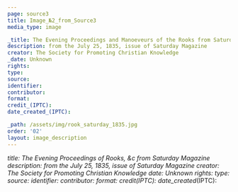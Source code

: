 ```yaml
---
page: source3
title: Image_№2_from_Source3
media_type: image

_title: The Evening Proceedings and Manoeveurs of the Rooks from Saturday Magazine
description: from the July 25, 1835, issue of Saturday Magazine
creator: The Society for Promoting Christian Knowledge 
_date: Unknown
rights: 
type: 
source:
identifier:
contributor:
format:
credit_(IPTC):
date_created_(IPTC):

_path: /assets/img/rook_saturday_1835.jpg
order: '02'
layout: image_description
---
```


_title:  The Evening Proceedings of Rooks, &c from Saturday Magazine
description: from the July 25, 1835, issue of Saturday Magazine
creator:  The Society for Promoting Christian Knowledge
_date: Unknown
rights: 
type: 
source:
identifier:
contributor:
format:
credit_(IPTC):
date_created_(IPTC):


